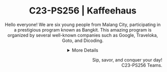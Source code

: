 <h1 align="center"> C23-PS256 | Kaffeehaus</h1>
<p align="center">Hello everyone! We are six young people from Malang City, participating in a prestigious program known as Bangkit. This amazing program is organized by several well-known companies such as Google, Traveloka, Goto, and Dicoding.</p>


<details>
  <summary align="center">More Details</summary>
  

## Our Teams
Our team is divided into 3 which are Machine Learning, Cloud Computing and Mobile Development. The Cloud Computing team is responsible for developing APIs for data and building connections between Machine Learning and Mobile Development. The Machine Learning team is tasked with creating a recommendation system from the application that the team will create using algorithms and processing data into a model that can be used for the engine of the application made by the Mobile Development team. Meanwhile, the Mobile Development team is tasked with creating the design of the application interface and applying it to the code so that users can use it in the form of applications on their devices.

### Machine Learning Team Member
| Bangkit ID | Name | Social Media |
|:----------:|:----:|:--------------:|
|M151DSX1450|Akhmad Nizar Zakaria|[LinkedIn](https://www.linkedin.com/in/akhmad-nizar-8a692b229/) |
|M151DSX2486|Muhammad Theofany A. A.|[LinkedIn](https://www.linkedin.com/in/muhammad-theofany-769804190/) |
  
### Cloud Computing Team Member
| Bangkit ID | Name | Social Media |
|:----------:|:----:|:--------------:|
|C151DSX1375|Nasrul Aulia Kalamulloh|[LinkedIn](https://www.linkedin.com/in/nasrul-aulia-kalamulloh-855580218/) |
|C097DSX1674|Bintang Attariq Rahman|[LinkedIn](https://www.linkedin.com/in/bintang-attariq-215a31222/) |
  
### Mobile Development Team Member
| Bangkit ID | Name | Social Media |
|:----------:|:----:|:--------------:|
|A097DSX2738|Wahyu Bagus Wicaksono|[LinkedIn](https://www.linkedin.com/in/uyhawsubag/) |
|A097DSX1404|Iqbal Tio Ardiansyah|[LinkedIn](https://www.linkedin.com/in/iqbal-tio-ardiansyah/) |

In conclusion, we are honored to be part of this remarkable journey, united by our passion and dedication. We express our sincere gratitude to Google, Traveloka and Dicoding for providing us with this invaluable opportunity. May our collective efforts pave the way for greater advancements and contribute positively to society.

</details>

<p align="right"> Sip, savor, and conquer your day! <br> C23-PS256 Teams. </p>
